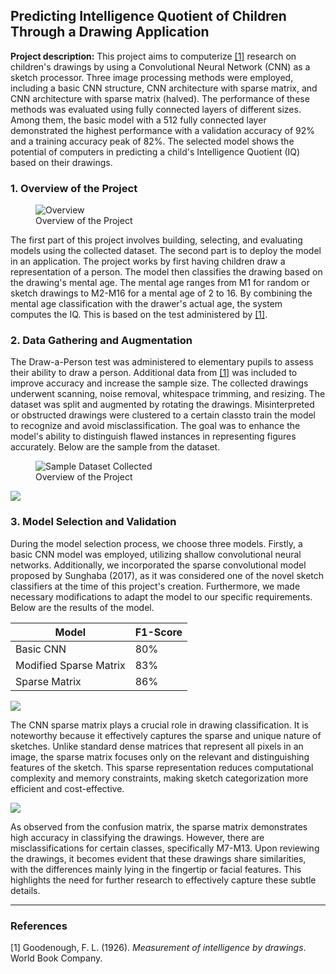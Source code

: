 ## Predicting Intelligence Quotient of Children Through a Drawing Application

**Project description:** This project aims to computerize [[1]](#1) research on children's drawings by using a Convolutional Neural Network (CNN) as a sketch processor. Three image processing methods were employed, including a basic CNN structure, CNN architecture with sparse matrix, and CNN architecture with sparse matrix (halved). The performance of these methods was evaluated using fully connected layers of different sizes. Among them, the basic model with a 512 fully connected layer demonstrated the highest performance with a validation accuracy of 92% and a training accuracy peak of 82%. The selected model shows the potential of computers in predicting a child's Intelligence Quotient (IQ) based on their drawings.

### 1. Overview of the Project

<figure>
  <img src="images/cv/1/overview.png?raw=true"  alt="Overview"/>
  <figcaption>Overview of the Project</figcaption>
</figure>

The first part of this project involves building, selecting, and evaluating models using the collected dataset. The second part is to deploy the model in an application. The project works by first having children draw a representation of a person. The model then classifies the drawing based on the drawing's mental age. The mental age ranges from M1 for random or sketch drawings to M2-M16 for a mental age of 2 to 16. By combining the mental age classification with the drawer's actual age, the system computes the IQ. This is based on the test administered by [[1]](#1).

### 2. Data Gathering and Augmentation

The Draw-a-Person test was administered to elementary pupils to assess their ability to draw a person. Additional data from [[1]](#1) was included to improve accuracy and increase the sample size. The collected drawings underwent scanning, noise removal, whitespace trimming, and resizing. The dataset was split and augmented by rotating the drawings. Misinterpreted or obstructed drawings were clustered to a certain classto train the model to recognize and avoid misclassification. The goal was to enhance the model's ability to distinguish flawed instances in representing figures accurately. Below are the sample from the dataset.

<figure>
  <img src="images/cv/1/dataset.png?raw=true"  alt="Sample Dataset Collected"/>
  <figcaption>Overview of the Project</figcaption>
</figure>
<img src="images/cv/1/dataset.png?raw=true"/>

### 3. Model Selection and Validation

During the model selection process, we choose three models. Firstly, a basic CNN model was employed, utilizing shallow convolutional neural networks. Additionally, we incorporated the sparse convolutional model proposed by Sunghaba (2017), as it was considered one of the novel sketch classifiers at the time of this project's creation. Furthermore, we made necessary modifications to adapt the model to our specific requirements. Below are the results of the model.

| Model                  | F1-Score |
| ---------------------- | -------- |
| Basic CNN              | 80%      |
| Modified Sparse Matrix | 83%      |
| Sparse Matrix          | 86%      |

<img src="images/cv/1/dataset.png?raw=true"/>

The CNN sparse matrix plays a crucial role in drawing classification. It is noteworthy because it effectively captures the sparse and unique nature of sketches. Unlike standard dense matrices that represent all pixels in an image, the sparse matrix focuses only on the relevant and distinguishing features of the sketch. This sparse representation reduces computational complexity and memory constraints, making sketch categorization more efficient and cost-effective.

<img src="images/cv/1/confusion_matrix.png?raw=true"/>

As observed from the confusion matrix, the sparse matrix demonstrates high accuracy in classifying the drawings. However, there are misclassifications for certain classes, specifically M7-M13. Upon reviewing the drawings, it becomes evident that these drawings share similarities, with the differences mainly lying in the fingertip or facial features. This highlights the need for further research to effectively capture these subtle details.

---

### References

<a id="1">[1]</a>
Goodenough, F. L. (1926). _Measurement of intelligence by drawings_. World Book Company.
